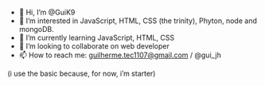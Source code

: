 - 👋 Hi, I’m @GuiK9
- 👀 I’m interested in JavaScript, HTML, CSS (the trinity), Phyton, node and mongoDB.
- 🌱 I’m currently learning JavaScript, HTML, CSS
- 💞️ I’m looking to collaborate on web developer
- 📫 How to reach me: guilherme.tec1107@gmail.com / @gui_jh

(i use the basic because, for now, i’m starter)
